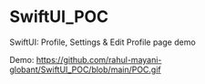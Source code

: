 # SwiftUI_POC
SwiftUI: Profile, Settings &amp; Edit Profile page demo

Demo:
https://github.com/rahul-mayani-globant/SwiftUI_POC/blob/main/POC.gif

